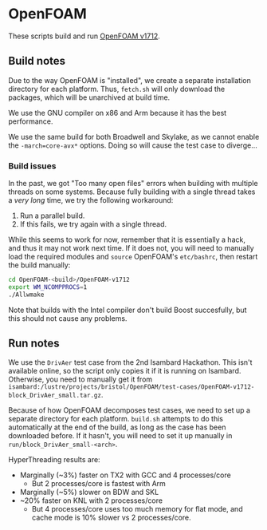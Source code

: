 # OpenFOAM

These scripts build and run [OpenFOAM v1712](https://www.openfoam.com/download/).

## Build notes

Due to the way OpenFOAM is "installed", we create a separate installation directory for each platform. Thus, `fetch.sh` will only download the packages, which will be unarchived at build time.

We use the GNU compiler on x86 and Arm because it has the best performance.

We use the same build for both Broadwell and Skylake, as we cannot enable the `-march=core-avx*` options. Doing so will cause the test case to diverge...

### Build issues

In the past, we got "Too many open files" errors when building with multiple threads on some systems. Because fully building with a single thread takes a _very long_ time, we try the following workaround:

1. Run a parallel build.
2. If this fails, we try again with a single thread.

While this seems to work for now, remember that it is essentially a hack, and thus it may not work next time. If it does not, you will need to manually load the required modules and `source` OpenFOAM's `etc/bashrc`, then restart the build manually:

```bash
cd OpenFOAM-<build>/OpenFOAM-v1712
export WM_NCOMPPROCS=1
./Allwmake
```

Note that builds with the Intel compiler don't build Boost succesfully, but this should not cause any problems.


## Run notes

We use the `DrivAer` test case from the 2nd Isambard Hackathon. This isn't available online, so the script only copies it if it is running on Isambard. Otherwise, you need to manually get it from `isambard:/lustre/projects/bristol/OpenFOAM/test-cases/OpenFOAM-v1712-block_DrivAer_small.tar.gz`.

Because of how OpenFOAM decomposes test cases, we need to set up a separate directory for each platform. `build.sh` attempts to do this automatically at the end of the build, as long as the case has been downloaded before. If it hasn't, you will need to set it up manually in `run/block_DrivAer_small-<arch>`.

HyperThreading results are:

* Marginally (~3%) faster on TX2 with GCC and 4 processes/core
    - But 2 processes/core is fastest with Arm
* Marginally (~5%) slower on BDW and SKL
* ~20% faster on KNL with 2 processes/core
    - But 4 processes/core uses too much memory for flat mode, and cache mode is 10% slower vs 2 processes/core.

